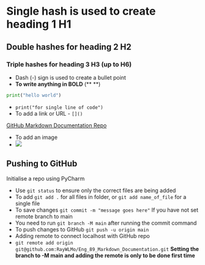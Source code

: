 # Single hash is used to create heading 1 H1
## Double hashes for heading 2 H2
### Triple hashes for heading 3 H3 (up to H6)
- Dash (-) sign is used to create a bullet point
- **To write anything in BOLD** (** **)
```python
print("hello world")
```
- `print("for single line of code")`
- To add a link or URL - `[]()`

[GitHub Markdown Documentation Repo](https://github.com/RayWLMo/Eng_89_Markdown_Documentation)
- To add an image
- ![](https://logos-world.net/wp-content/uploads/2020/11/GitHub-Logo-700x394.png)

## Pushing to GitHub
Initialise a repo using PyCharm
- Use `git status` to ensure only the correct files are being added
- To add `git add .` for all files in folder, or `git add name_of_file` for a single file
- To save changes `git commit -m "message goes here"`
If you have not set remote branch to main
- You need to run `git branch -M main` after running the commit command
- To push changes to GitHub `git push -u origin main`
- Adding remote to connect localhost with GitHub repo
- `git remote add origin git@github.com:RayWLMo/Eng_89_Markdown_Documentation.git`
**Setting the branch to -M main and adding the remote is only to be done first time**